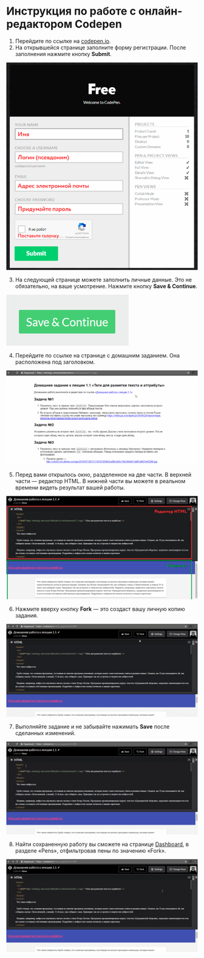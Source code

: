 # Инструкция по работе с онлайн-редактором Codepen

1. Перейдите по ссылке на [codepen.io](https://codepen.io).
2. На открывшейся странице заполните форму регистрации. После заполнения нажмите кнопку **Submit**.

![Форма регистрации](../img/codepen-guide-signup.png)

3. На следующей странице можете заполнить личные данные. Это не обязательно, на ваше усмотрение. Нажмите кнопку **Save & Continue**.

![Save & Continue](../img/save_continue.gif)

4. Перейдите по ссылке на странице с домашним заданием. Она расположена под заголовком.

![Homework](../img/click.gif)

5. Перед вами открылось окно, разделенное на две части. В верхней части — редактор HTML. В нижней части вы можете в реальном времени видеть результат вашей работы.

![Интерфейс Codepen](../img/codepen-guide-panels.png)

6. Нажмите вверху кнопку **Fork** — это создаст вашу личную копию задания.

![Fork](../img/fork.gif)

7. Выполняйте задание и не забывайте нажимать **Save** после сделанных изменений.

![Save](../img/save.gif)

8. Найти сохраненную работу вы сможете на странице [Dashboard](https://codepen.io/dashboard/), в разделе «Pens», отфильтровав пены по значению «Fork».

![Раздел Pens](../img/forked.gif)